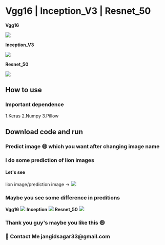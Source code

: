 # Vgg16 | Inception_V3 | Resnet_50
<b>Vgg16</b>

<img src = "https://github.com/sagarjangid41/vgg16-inception_v3-resnet_50/blob/main/img/vgg1gimg.png"  />

<b>Inception_V3</b>

<img src = "https://github.com/sagarjangid41/vgg16-inception_v3-resnet_50/blob/main/img/inceptionimg.png" />

<b>Resnet_50</b>

<img src = "https://github.com/sagarjangid41/vgg16-inception_v3-resnet_50/blob/main/img/resnet50img.png" />

<h2>How to use </h2>
<h3>Important dependence</h3>

1.Keras
2.Numpy
3.Pillow 

<h2>Download code and run</h2>
<h3>Predict image 😄 which you want after changing image name </h3>

<h3>I do some prediction of lion images</h3>
<h4>Let's see </h4>
lion image/prediction image ->
<img src = "https://github.com/sagarjangid41/vgg16-inception_v3-resnet_50/blob/main/img/lion.jpg" />
<h3>Maybe you see some difference in preditions</h3>
<b>Vgg16</b>
<img src = "https://github.com/sagarjangid41/vgg16-inception_v3-resnet_50/blob/main/img/vgg16%20(2).png" />
<b>Inception</b>
<img src = "https://github.com/sagarjangid41/vgg16-inception_v3-resnet_50/blob/main/img/inception%20(3).png" / >
<b>Resnet_50</b>
<img src = "https://github.com/sagarjangid41/vgg16-inception_v3-resnet_50/blob/main/img/resnet%20(2).png" / >

<h3>Thank you guy's 
  maybe you like this 😄 </h3>
  
<h3>💬 Contact Me <a>jangidsagar33@gmail.com</a> </h3>
